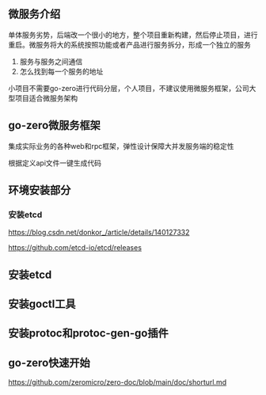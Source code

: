 

## 微服务介绍

单体服务劣势，后端改一个很小的地方，整个项目重新构建，然后停止项目，进行重启。微服务将大的系统按照功能或者产品进行服务拆分，形成一个独立的服务

1. 服务与服务之间通信
2. 怎么找到每一个服务的地址

小项目不需要go-zero进行代码分层，个人项目，不建议使用微服务框架，公司大型项目适合微服务架构

## go-zero微服务框架
集成实际业务的各种web和rpc框架，弹性设计保障大并发服务端的稳定性

根据定义api文件一键生成代码

## 环境安装部分
### 安装etcd
https://blog.csdn.net/donkor_/article/details/140127332

https://github.com/etcd-io/etcd/releases
## 安装etcd

## 安装goctl工具

## 安装protoc和protoc-gen-go插件

## go-zero快速开始
https://github.com/zeromicro/zero-doc/blob/main/doc/shorturl.md